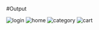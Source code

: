 #Output


![login](https://github.com/user-attachments/assets/bc31f5ac-fe27-479c-8463-cb18c90bd128)
![home](https://github.com/user-attachments/assets/9b1b595f-79aa-4d8e-a838-c92e65e2d6bc)
![category](https://github.com/user-attachments/assets/eac4c898-85b0-4544-845e-f19e463cdc10)
![cart](https://github.com/user-attachments/assets/2efaab90-c190-422f-b63e-d4fd8f79f4ba)
